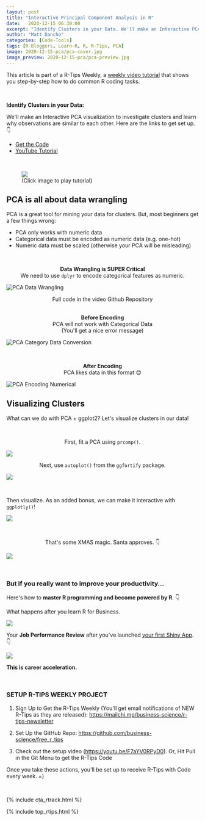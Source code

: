 ```yaml
---
layout: post
title: "Interactive Principal Component Analysis in R"
date:   2020-12-15 06:30:00
excerpt: "Identify Clusters in your Data. We'll make an Interactive PCA visualization to investigate clusters and learn why observations are similar to each other."
author: "Matt Dancho"
categories: [Code-Tools]
tags: [R-Bloggers, Learn-R, R, R-Tips, PCA]
image: 2020-12-15-pca/pca-cover.jpg
image_preview: 2020-12-15-pca/pca-preview.jpg
---
```




This article is part of a R-Tips Weekly, a [weekly video tutorial](https://mailchi.mp/business-science/r-tips-newsletter) that shows you step-by-step how to do common R coding tasks.

<br/>

**Identify Clusters in your Data:**

We'll make an Interactive PCA visualization to investigate clusters and learn why observations are similar to each other. Here are the links to get set up. 👇

- [Get the Code](https://mailchi.mp/business-science/r-tips-newsletter)
- [YouTube Tutorial](https://youtu.be/X4wsXba_tZI)

<br>

<figure class="text-center">
  <a href="https://youtu.be/X4wsXba_tZI"><img src="/assets/2020-12-15-pca/video_thumb.jpg" border="0" /></a>
  <figcaption>(Click image to play tutorial)</figcaption>
</figure>


## PCA is all about data wrangling

PCA is a great tool for mining your data for clusters. But, most beginners get a few things wrong:

- PCA only works with numeric data
- Categorical data must be encoded as numeric data (e.g. one-hot)
- Numeric data must be scaled (otherwise your PCA will be misleading)

<br>

<center>
<p><strong>Data Wrangling is SUPER Critical</strong> <br>
We need to use <code>dplyr</code> to encode categorical features as numeric. </p>
</center>

![PCA Data Wrangling](/assets/2020-12-15-pca/pca-data-wrangling.jpg)

<center>
<figcaption>Full code in the video Github Repository</figcaption>
</center>

<br>

<center>
<p><strong>Before Encoding</strong> <br>
PCA will not work with Categorical Data <br>
(You'll get a nice error message)</p>
</center>

![PCA Category Data Conversion](/assets/2020-12-15-pca/pca-categorical.jpg)

<br>

<center>
<p><strong>After Encoding</strong> <br>
PCA likes data in this format 😊</p>
</center>

![PCA Encoding Numerical](/assets/2020-12-15-pca/pca-numerical.jpg)


## Visualizing Clusters

What can we do with PCA + ggplot2? Let's visualize clusters in our data! 

<br>

<center>
    <p>First, fit a PCA using <code>prcomp()</code>.</p>
</center>

![](/assets/2020-12-15-pca/prcomp_function.jpg)

<center>
    <p>Next, use <code>autoplot()</code> from the <code>ggfortify</code> package. </p>
</center>

![](/assets/2020-12-15-pca/autoplot_function.jpg)

<br>

Then visualize. As an added bonus, we can make it interactive with `ggplotly()`!

![](/assets/2020-12-15-pca/pca.jpg)





<br>

<center><p>That's some XMAS magic. Santa approves. 👇</p></center>

![](/assets/2020-12-15-pca/santa.gif)




<br>

### But if you really want to improve your productivity... 

Here's how to **master R programming and become powered by R**.  👇
 
What happens after you learn R for Business. 

![](/assets/2020-12-15-pca/tree.gif)


Your **Job Performance Review** after you've launched [your first Shiny App](https://www.business-science.io/business/2020/08/05/build-data-science-app-3-months.html). 👇

![](/assets/2020-12-15-pca/wow.gif)


**This is career acceleration.**



<br>

### SETUP R-TIPS WEEKLY PROJECT

1. Sign Up to Get the R-Tips Weekly (You'll get email notifications of NEW R-Tips as they are released): https://mailchi.mp/business-science/r-tips-newsletter

2. Set Up the GitHub Repo: https://github.com/business-science/free_r_tips

3. Check out the setup video (https://youtu.be/F7aYV0RPyD0). Or, Hit Pull in the Git Menu to get the R-Tips Code

Once you take these actions, you'll be set up to receive R-Tips with Code every week. =)

<br>

{% include cta_rtrack.html %}

{% include top_rtips.html %}